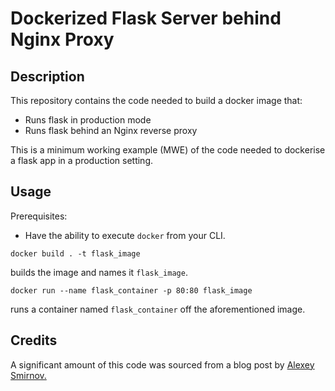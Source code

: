 # Dockerized Flask Server behind Nginx Proxy


## Description

This repository contains the code needed to build a docker image that:

- Runs flask in production mode
- Runs flask behind an Nginx reverse proxy

This is a minimum working example (MWE) of the code needed to dockerise a flask app in a production setting.

## Usage

Prerequisites:

- Have the ability to execute `docker` from your CLI.

```
docker build . -t flask_image
```

builds the image and names it `flask_image`.

```
docker run --name flask_container -p 80:80 flask_image
```

runs a container named `flask_container` off the aforementioned image.


## Credits

A significant amount of this code was sourced from a blog post by [Alexey Smirnov.](https://smirnov-am.github.io/running-flask-in-production-with-docker/)